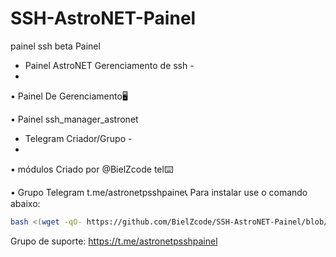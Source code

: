 # SSH-AstroNET-Painel
painel ssh beta Painel
- Painel AstroNET Gerenciamento de ssh -
- 
• Painel De Gerenciamento🖥️

• Painel ssh_manager_astronet

- Telegram Criador/Grupo -
- 
• módulos Criado por @BielZcode tel⌨️

• Grupo Telegram t.me/astronetpsshpaine📞
Para instalar use o comando abaixo:

```sh
bash <(wget -qO- https://github.com/BielZcode/SSH-AstroNET-Painel/blob/17d31ebbf8bd9b7acd9f1f75e7214e7fd4899926/install.sh)
```

Grupo de  suporte: https://t.me/astronetpsshpainel
